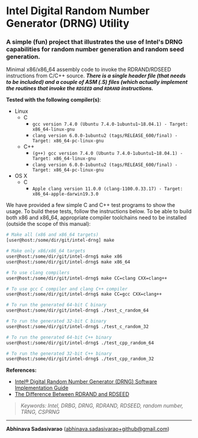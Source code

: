 # Intel Digital Random Number Generator (DRNG) Utility
### A simple (fun) project that illustrates the use of Intel's DRNG capabilities for random number generation and random seed generation.

Minimal x86/x86_64 assembly code to invoke the RDRAND/RDSEED instructions from C/C++ source. **_There is a single header file (that needs to be included) and a couple of ASM (.S) files (which actually implement the routines that invoke the `RDSEED` and `RDRAND` instructions._**

**Tested with the following compiler(s)**:
 * Linux
     * C
         * `gcc version 7.4.0 (Ubuntu 7.4.0-1ubuntu1~18.04.1) - Target: x86_64-linux-gnu`
         * `clang version 6.0.0-1ubuntu2 (tags/RELEASE_600/final) - Target: x86_64-pc-linux-gnu`
     * C++
         * `(g++) gcc version 7.4.0 (Ubuntu 7.4.0-1ubuntu1~18.04.1) - Target: x86_64-linux-gnu`
         * `clang version 6.0.0-1ubuntu2 (tags/RELEASE_600/final) - Target: x86_64-pc-linux-gnu`
 * OS X
     * C
         * `Apple clang version 11.0.0 (clang-1100.0.33.17) - Target: x86_64-apple-darwin19.3.0`

We have provided a few simple C and C++ test programs to show the usage. To build these tests, follow the instructions below. To be able to build both x86 and x86_64, appropriate compiler toolchains need to be installed (outside the scope of this manual):

```bash
# Make all (x86 and x86_64 targets)
[user@host:/some/dir/git/intel-drng] make

# Make only x86/x86_64 targets
user@host:/some/dir/git/intel-drng$ make x86
user@host:/some/dir/git/intel-drng$ make x86_64

# To use clang compilers
user@host:/some/dir/git/intel-drng$ make CC=clang CXX=clang++

# To use gcc C compiler and clang C++ compiler
user@host:/some/dir/git/intel-drng$ make CC=gcc CXX=clang++

# To run the generated 64-bit C binary
user@host:/some/dir/git/intel-drng$ ./test_c_random_64

# To run the generated 32-bit C binary
user@host:/some/dir/git/intel-drng$ ./test_c_random_32

# To run the generated 64-bit C++ binary
user@host:/some/dir/git/intel-drng$ ./test_cpp_random_64

# To run the generated 32-bit C++ binary
user@host:/some/dir/git/intel-drng$ ./test_cpp_random_32
```

**References:**
  * [Intel® Digital Random Number Generator (DRNG) Software Implementation Guide](https://software.intel.com/en-us/articles/intel-digital-random-number-generator-drng-software-implementation-guide "Intel DRNG")
  * [The Difference Between RDRAND and RDSEED](https://software.intel.com/en-us/blogs/2012/11/17/the-difference-between-rdrand-and-rdseed "RDRAND and RDSEED")

> _Keywords: Intel, DRBG, DRNG, RDRAND, RDSEED, random number, TRNG, CSPRNG_

---
**Abhinava Sadasivarao** (abhinava.sadasivarao+github@gmail.com)
